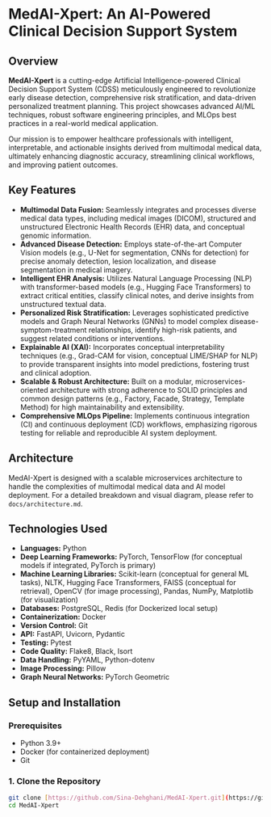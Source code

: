 # MedAI-Xpert: An AI-Powered Clinical Decision Support System

## Overview

**MedAI-Xpert** is a cutting-edge Artificial Intelligence-powered Clinical Decision Support System (CDSS) meticulously engineered to revolutionize early disease detection, comprehensive risk stratification, and data-driven personalized treatment planning. This project showcases advanced AI/ML techniques, robust software engineering principles, and MLOps best practices in a real-world medical application.

Our mission is to empower healthcare professionals with intelligent, interpretable, and actionable insights derived from multimodal medical data, ultimately enhancing diagnostic accuracy, streamlining clinical workflows, and improving patient outcomes.

## Key Features

* **Multimodal Data Fusion:** Seamlessly integrates and processes diverse medical data types, including medical images (DICOM), structured and unstructured Electronic Health Records (EHR) data, and conceptual genomic information.
* **Advanced Disease Detection:** Employs state-of-the-art Computer Vision models (e.g., U-Net for segmentation, CNNs for detection) for precise anomaly detection, lesion localization, and disease segmentation in medical imagery.
* **Intelligent EHR Analysis:** Utilizes Natural Language Processing (NLP) with transformer-based models (e.g., Hugging Face Transformers) to extract critical entities, classify clinical notes, and derive insights from unstructured textual data.
* **Personalized Risk Stratification:** Leverages sophisticated predictive models and Graph Neural Networks (GNNs) to model complex disease-symptom-treatment relationships, identify high-risk patients, and suggest related conditions or interventions.
* **Explainable AI (XAI):** Incorporates conceptual interpretability techniques (e.g., Grad-CAM for vision, conceptual LIME/SHAP for NLP) to provide transparent insights into model predictions, fostering trust and clinical adoption.
* **Scalable & Robust Architecture:** Built on a modular, microservices-oriented architecture with strong adherence to SOLID principles and common design patterns (e.g., Factory, Facade, Strategy, Template Method) for high maintainability and extensibility.
* **Comprehensive MLOps Pipeline:** Implements continuous integration (CI) and continuous deployment (CD) workflows, emphasizing rigorous testing for reliable and reproducible AI system deployment.

## Architecture

MedAI-Xpert is designed with a scalable microservices architecture to handle the complexities of multimodal medical data and AI model deployment. For a detailed breakdown and visual diagram, please refer to `docs/architecture.md`.

## Technologies Used

* **Languages:** Python
* **Deep Learning Frameworks:** PyTorch, TensorFlow (for conceptual models if integrated, PyTorch is primary)
* **Machine Learning Libraries:** Scikit-learn (conceptual for general ML tasks), NLTK, Hugging Face Transformers, FAISS (conceptual for retrieval), OpenCV (for image processing), Pandas, NumPy, Matplotlib (for visualization)
* **Databases:** PostgreSQL, Redis (for Dockerized local setup)
* **Containerization:** Docker
* **Version Control:** Git
* **API:** FastAPI, Uvicorn, Pydantic
* **Testing:** Pytest
* **Code Quality:** Flake8, Black, Isort
* **Data Handling:** PyYAML, Python-dotenv
* **Image Processing:** Pillow
* **Graph Neural Networks:** PyTorch Geometric

## Setup and Installation

### Prerequisites

* Python 3.9+
* Docker (for containerized deployment)
* Git

### 1. Clone the Repository

```bash
git clone [https://github.com/Sina-Dehghani/MedAI-Xpert.git](https://github.com/Sina-Dehghani/MedAI-Xpert.git)
cd MedAI-Xpert
